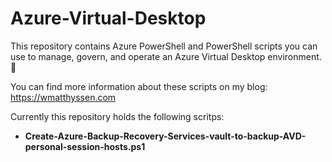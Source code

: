 # Azure-Virtual-Desktop
This repository contains Azure PowerShell and PowerShell scripts you can use to manage, govern, and operate an Azure Virtual Desktop environment.🚀

You can find more information about these scripts on my blog: https://wmatthyssen.com

Currently this repository holds the following scritps:

- **Create-Azure-Backup-Recovery-Services-vault-to-backup-AVD-personal-session-hosts.ps1**
